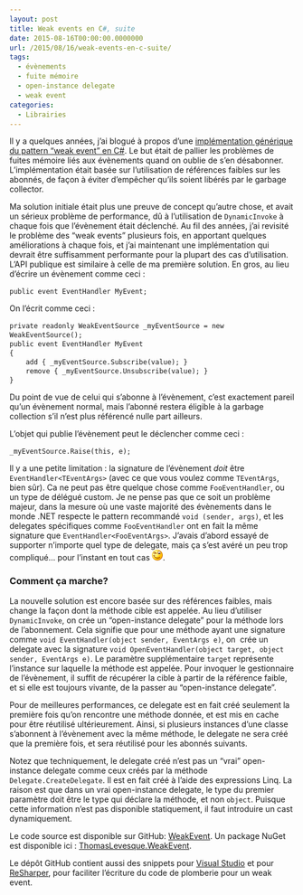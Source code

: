 ```yaml
---
layout: post
title: Weak events en C#, suite
date: 2015-08-16T00:00:00.0000000
url: /2015/08/16/weak-events-en-c-suite/
tags:
  - évènements
  - fuite mémoire
  - open-instance delegate
  - weak event
categories:
  - Librairies
---
```



Il y a quelques années, j’ai blogué à propos d’une [implémentation générique du pattern “weak event” en C#](http://www.thomaslevesque.fr/2010/05/16/c-une-implementation-du-pattern-weakevent/). Le but était de pallier les problèmes de fuites mémoire liés aux évènements quand on oublie de s’en désabonner. L’implémentation était basée sur l’utilisation de références faibles sur les abonnés, de façon à éviter d’empêcher qu’ils soient libérés par le garbage collector.

Ma solution initiale était plus une preuve de concept qu’autre chose, et avait un sérieux problème de performance, dû à l’utilisation de `DynamicInvoke` à chaque fois que l’évènement était déclenché. Au fil des années, j’ai revisité le problème des “weak events” plusieurs fois, en apportant quelques améliorations à chaque fois, et j’ai maintenant une implémentation qui devrait être suffisamment performante pour la plupart des cas d’utilisation. L’API publique est similaire à celle de ma première solution. En gros, au lieu d’écrire un évènement comme ceci :

```
public event EventHandler MyEvent;
```

On l’écrit comme ceci :

```
private readonly WeakEventSource _myEventSource = new WeakEventSource();
public event EventHandler MyEvent
{
    add { _myEventSource.Subscribe(value); }
    remove { _myEventSource.Unsubscribe(value); }
}
```

Du point de vue de celui qui s’abonne à l’évènement, c’est exactement pareil qu’un évènement normal, mais l’abonné restera éligible à la garbage collection s’il n’est plus référencé nulle part ailleurs.

L’objet qui publie l’évènement peut le déclencher comme ceci :

```
_myEventSource.Raise(this, e);
```

Il y a une petite limitation : la signature de l’évènement *doit* être `EventHandler<TEventArgs>` (avec ce que vous voulez comme `TEventArgs`, bien sûr). Ca ne peut pas être quelque chose comme `FooEventHandler`, ou un type de délégué custom. Je ne pense pas que ce soit un problème majeur, dans la mesure où une vaste majorité des évènements dans le monde .NET respecte le pattern recommandé `void (sender, args)`, et les delegates spécifiques comme `FooEventHandler` ont en fait la même signature que `EventHandler<FooEventArgs>`. J’avais d’abord essayé de supporter n’importe quel type de delegate, mais ça s’est avéré un peu trop compliqué… pour l’instant en tout cas ![Winking smile](wlEmoticon-winkingsmile.png).



### Comment ça marche?

La nouvelle solution est encore basée sur des références faibles, mais change la façon dont la méthode cible est appelée. Au lieu d’utiliser `DynamicInvoke`, on crée un “open-instance delegate” pour la méthode lors de l’abonnement. Cela signifie que pour une méthode ayant une signature comme `void EventHandler(object sender, EventArgs e)`, on  crée un delegate avec la signature `void OpenEventHandler(object target, object sender, EventArgs e)`. Le paramètre supplémentaire `target` représente l’instance sur laquelle la méthode est appelée. Pour invoquer le gestionnaire de l’évènement, il suffit de récupérer la cible à partir de la référence faible, et si elle est toujours vivante, de la passer au “open-instance delegate”.

Pour de meilleures performances, ce delegate est en fait créé seulement la première fois qu’on rencontre une méthode donnée, et est mis en cache pour être réutilisé ultérieurement. Ainsi, si plusieurs instances d’une classe s’abonnent à l’évènement avec la même méthode, le delegate ne sera créé que la première fois, et sera réutilisé pour les abonnés suivants.

Notez que techniquement, le delegate créé n’est pas un “vrai” open-instance delegate comme ceux créés par la méthode `Delegate.CreateDelegate`. Il est en fait créé à l’aide des expressions Linq. La raison est que dans un vrai open-instance delegate, le type du premier paramètre doit être le type qui déclare la méthode, et non `object`. Puisque cette information n’est pas disponible statiquement, il faut introduire un cast dynamiquement.



Le code source est disponible sur GitHub: [WeakEvent](https://github.com/thomaslevesque/WeakEvent). Un package NuGet est disponible ici : [ThomasLevesque.WeakEvent](https://www.nuget.org/packages/ThomasLevesque.WeakEvent/).

Le dépôt GitHub contient aussi des snippets pour [Visual Studio](https://github.com/thomaslevesque/WeakEvent/blob/master/Snippets/VisualStudio/wevt.snippet) et pour [ReSharper](https://github.com/thomaslevesque/WeakEvent/blob/master/Snippets/ReSharper/wevt.DotSettings), pour faciliter l’écriture du code de plomberie pour un weak event.

